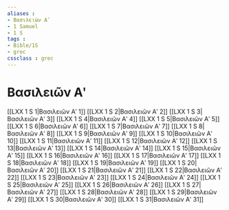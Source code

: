```yaml
---
aliases : 
- Βασιλειῶν Αʹ
- 1 Samuel
- 1 S
tags : 
- Bible/1S
- grec
cssclass : grec
---
```


# Βασιλειῶν Αʹ

[[LXX 1 S 1|Βασιλειῶν Αʹ 1]]
[[LXX 1 S 2|Βασιλειῶν Αʹ 2]]
[[LXX 1 S 3|Βασιλειῶν Αʹ 3]]
[[LXX 1 S 4|Βασιλειῶν Αʹ 4]]
[[LXX 1 S 5|Βασιλειῶν Αʹ 5]]
[[LXX 1 S 6|Βασιλειῶν Αʹ 6]]
[[LXX 1 S 7|Βασιλειῶν Αʹ 7]]
[[LXX 1 S 8|Βασιλειῶν Αʹ 8]]
[[LXX 1 S 9|Βασιλειῶν Αʹ 9]]
[[LXX 1 S 10|Βασιλειῶν Αʹ 10]]
[[LXX 1 S 11|Βασιλειῶν Αʹ 11]]
[[LXX 1 S 12|Βασιλειῶν Αʹ 12]]
[[LXX 1 S 13|Βασιλειῶν Αʹ 13]]
[[LXX 1 S 14|Βασιλειῶν Αʹ 14]]
[[LXX 1 S 15|Βασιλειῶν Αʹ 15]]
[[LXX 1 S 16|Βασιλειῶν Αʹ 16]]
[[LXX 1 S 17|Βασιλειῶν Αʹ 17]]
[[LXX 1 S 18|Βασιλειῶν Αʹ 18]]
[[LXX 1 S 19|Βασιλειῶν Αʹ 19]]
[[LXX 1 S 20|Βασιλειῶν Αʹ 20]]
[[LXX 1 S 21|Βασιλειῶν Αʹ 21]]
[[LXX 1 S 22|Βασιλειῶν Αʹ 22]]
[[LXX 1 S 23|Βασιλειῶν Αʹ 23]]
[[LXX 1 S 24|Βασιλειῶν Αʹ 24]]
[[LXX 1 S 25|Βασιλειῶν Αʹ 25]]
[[LXX 1 S 26|Βασιλειῶν Αʹ 26]]
[[LXX 1 S 27|Βασιλειῶν Αʹ 27]]
[[LXX 1 S 28|Βασιλειῶν Αʹ 28]]
[[LXX 1 S 29|Βασιλειῶν Αʹ 29]]
[[LXX 1 S 30|Βασιλειῶν Αʹ 30]]
[[LXX 1 S 31|Βασιλειῶν Αʹ 31]]
